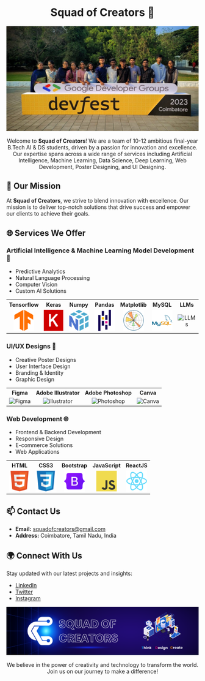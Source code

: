 <h1 align="center">Squad of Creators 🚀</h1>

<p align="center">
  <img src="./assets/hero-section-img.jpeg" alt="Squad of Creators">
</p>

<p align="center">
  Welcome to <strong>Squad of Creators</strong>! We are a team of 10-12 ambitious final-year B.Tech AI & DS students, driven by a passion for innovation and excellence. Our expertise spans across a wide range of services including Artificial Intelligence, Machine Learning, Data Science, Deep Learning, Web Development, Poster Designing, and UI Designing.
</p>

<h2>🌟 Our Mission</h2>

<p>
  At <strong>Squad of Creators</strong>, we strive to blend innovation with excellence. Our mission is to deliver top-notch solutions that drive success and empower our clients to achieve their goals.
</p>

<h2>🌐 Services We Offer</h2>

<h3>Artificial Intelligence & Machine Learning Model Development 🤖</h3>
<ul>
  <li>Predictive Analytics</li>
  <li>Natural Language Processing</li>
  <li>Computer Vision</li>
  <li>Custom AI Solutions</li>
</ul>

<table style="width: 100%; table-layout: fixed;">
      <tr align="center">
        <th>Tensorflow</th>
        <th>Keras</th>
        <th>Numpy</th>
        <th>Pandas</th>
        <th>Matplotlib</th>
        <th>MySQL</th>
        <th>LLMs</th>
      </tr>
      <tr align="center">
        <td><img src="https://github.com/devicons/devicon/blob/master/icons/tensorflow/tensorflow-original.svg" title="Tensorflow" alt="Tensorflow" width="55" height="55"/></td>
        <td><img src="https://github.com/devicons/devicon/blob/master/icons/keras/keras-original.svg" title="Keras" alt="Keras" width="55" height="55"/></td>
        <td><img src="https://github.com/devicons/devicon/blob/master/icons/numpy/numpy-original.svg" title="Numpy" alt="Numpy" width="55" height="55"/></td>
        <td><img src="https://github.com/devicons/devicon/blob/master/icons/pandas/pandas-original.svg" title="Pandas" alt="Pandas" width="55" height="55"/></td>
        <td><img src="https://github.com/devicons/devicon/blob/master/icons/matplotlib/matplotlib-original.svg" title="Matplotlib" alt="Matplotlib" width="55" height="55"/></td>
        <td><img src="https://github.com/devicons/devicon/blob/master/icons/mysql/mysql-original-wordmark.svg" title="MySQL" alt="MySQL" width="55" height="55"/></td>
        <td><img src="https://cdn-icons-png.flaticon.com/512/16806/16806660.png" title="LLMs" alt="LLMs" width="55" height="55"/></td>
      </tr>
    </table>

<h3>UI/UX Designs 🎨</h3>
<ul>
  <li>Creative Poster Designs</li>
  <li>User Interface Design</li>
  <li>Branding & Identity</li>
  <li>Graphic Design</li>
</ul>

<table style="width: 100%; table-layout: fixed;">
      <tr align="center">
        <th>Figma</th>
        <th>Adobe Illustrator</th>
        <th>Adobe Photoshop</th>
        <th>Canva</th>
      </tr>
      <tr align="center">
        <td>
          <img src="https://cdn.jsdelivr.net/gh/devicons/devicon@latest/icons/figma/figma-original.svg"
          title="Figma" alt="Figma" width="55" height="55" />
        </td>
        <td>
          <img src="https://cdn.jsdelivr.net/gh/devicons/devicon@latest/icons/illustrator/illustrator-plain.svg" 
          title="illustrator" alt="illustrator" width="55" height="55"/>
        </td>
        <td>
          <img src="https://cdn.jsdelivr.net/gh/devicons/devicon@latest/icons/photoshop/photoshop-original.svg" 
          title="Photoshop" alt="Photoshop" width="55" height="55"/>
        </td>
        <td>
          <img src="https://cdn.jsdelivr.net/gh/devicons/devicon@latest/icons/canva/canva-original.svg" 
          title="Canva" alt="Canva" width="55" height="55"/>
        </td>
       </tr>
</table>

<h3>Web Development 🌐</h3>
<ul>
  <li>Frontend & Backend Development</li>
  <li>Responsive Design</li>
  <li>E-commerce Solutions</li>
  <li>Web Applications</li>
</ul>

<table style="width: 100%; table-layout: fixed;">
      <tr align="center">
        <th>HTML</th>
        <th>CSS3</th>
        <th>Bootstrap</th>
        <th>JavaScript</th>
        <th>ReactJS</th>
      </tr>
      <tr align="center">
        <td><img src="https://github.com/devicons/devicon/blob/master/icons/html5/html5-original.svg" title="HTML" alt="HTML" height="55" width="55";/></td>
        <td><img src="https://github.com/devicons/devicon/blob/master/icons/css3/css3-original.svg" title="CSS" alt="CSS" height="55" width="55";/></td>
        <td><img src="https://github.com/devicons/devicon/blob/master/icons/bootstrap/bootstrap-original.svg" title="Bootstrap" alt="Bootstrap" height="55" width="55";/></td>
        <td><img src="https://github.com/devicons/devicon/blob/master/icons/javascript/javascript-original.svg" title="JavaScript" alt="JavaScript" height="55" width="55";/></td>
        <td><img src="https://github.com/devicons/devicon/blob/master/icons/react/react-original.svg" title="ReactJS" alt="ReactJS" height="55" width="55";/></td>
      </tr>
    </table>

<h2>📫 Contact Us</h2>

<ul>
  <li><strong>Email:</strong> <a href="mailto:squadofcreators@gmail.com">squadofcreators@gmail.com</a></li>
  <li><strong>Address:</strong> Coimbatore, Tamil Nadu, India</li>
</ul>

<h2>🌍 Connect With Us</h2>

<p>Stay updated with our latest projects and insights:</p>
<ul>
  <li><a href="https://www.linkedin.com">LinkedIn</a></li>
  <li><a href="https://twitter.com">Twitter</a></li>
  <li><a href="https://instagram.com">Instagram</a></li>
</ul>

<p align="center">
  <img src="./assets/Google_Form_Header_Image.png" alt="Creative Work">
</p>

<p align="center">
  We believe in the power of creativity and technology to transform the world. Join us on our journey to make a difference!
</p>

